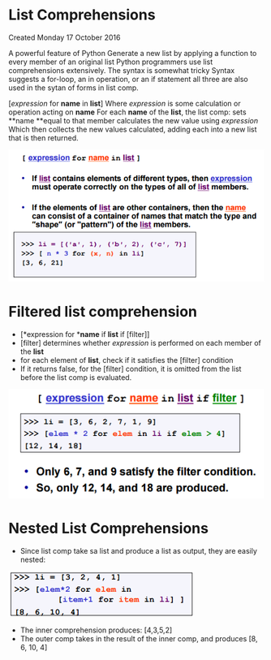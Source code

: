 # List Comprehensions
Created Monday 17 October 2016

A powerful feature of Python
Generate a new list by applying a function to every member of an original list
Python programmers use list comprehensions extensively.
The syntax is somewhat tricky
Syntax suggests a for-loop, an in operation, or an if statement
all three are also used in the sytan of forms in list comp.

[*expression* for **name** in __list__]
Where *expression* is some calculation or operation acting on **name**
For each **name** of the __list__, the list comp:
sets **name **equal to that member
calculates the new value using *expression*
Which then collects the new values calculated, adding each into a new list that is then returned.
	
![](./List_Comprehensions/pasted_image001.png)

Filtered list comprehension
===========================


* [*expression for ***name** if __list__ if [filter]]
* [filter] determines whether *expression* is performed on each member of the __list__
* for each element of __list__, check if it satisfies the [filter] condition
* If it returns false, for the [filter] condition, it is omitted from the list before the list comp is evaluated.

![](./List_Comprehensions/pasted_image002.png)

Nested List Comprehensions
==========================


* Since list comp take sa list and produce a list as output, they are easily nested:

![](./List_Comprehensions/pasted_image003.png)

* The inner comprehension produces: [4,3,5,2]
* The outer comp takes in the result of the inner comp, and produces [8, 6, 10, 4]






